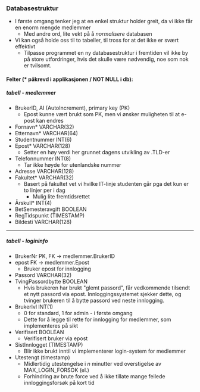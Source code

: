 ### Databasestruktur
* I første omgang tenker jeg at en enkel struktur holder greit, da vi ikke får en enorm mengde medlemmer
  * Med andre ord, lite vekt på å _normalisere_ databasen
* Vi kan også holde oss til to tabeller, til tross for at det ikke er svært effektivt
  * Tilpasse programmet en ny databasestruktur i fremtiden vil ikke by på store utfordringer, hvis det skulle være nødvendig, noe som nok er tvilsomt.

#### Felter (* påkrevd i applikasjonen / NOT NULL i db):
##### tabell - medlemmer
  * BrukerID, AI (AutoIncrement), primary key (PK)
    * Epost kunne vært brukt som PK, men vi ønsker muligheten til at e-post kan endres
  * Fornavn* VARCHAR(32)
  * Etternavn* VARCHAR(64)
  * Studentnummer INT(6)
  * Epost* VARCHAR(128)
    * Setter en høy verdi her grunnet dagens utvikling av .TLD-er
  * Telefonnummer INT(8)
    * Tar ikke høyde for utenlandske nummer
  * Adresse VARCHAR(128)
  * Fakultet* VARCHAR(32)
    * Basert på fakultet vet vi hvilke IT-linje studenten går pga det kun er to linjer per i dag
      * Mulig lite fremtidsrettet
  * Årskull* INT(4)
  * BetSemesteravgift BOOLEAN
  * RegTidspunkt (TIMESTAMP)
  * Bildesti VARCHAR(128)
  ---
##### tabell - logininfo
  * BrukerNr PK, FK -> medlemmer.BrukerID
  * epost FK -> medlemmer.Epost
    * Bruker epost for innlogging
  * Passord VARCHAR(32)
  * TvingPassordbytte BOOLEAN
    * Hvis brukeren har brukt "glemt passord", får vedkommende tilsendt et nytt passord via epost.
    Innloggingssystemet sjekker dette, og tvinger brukeren til å bytte passord ved neste innlogging.
  * Brukerlvl INT(1)
    * 0 for standard, 1 for admin - i første omgang
    * Dette for å legge til rette for innlogging for medlemmer, som implementeres på sikt
  * Verifisert BOOLEAN
    * Verifisert bruker via epost
  * SistInnlogget (TIMESTAMP)
    * Blir ikke brukt inntil vi implementerer login-system for medlemmer
  * Utestengt (timestamp)
    * Midlertidig utestengelse i _n_ minutter ved overstigelse av MAX_LOGIN_FORSOK (el.)
    * Forhindring av brute force ved å ikke tillate mange feilede innloggingsforsøk på kort tid
